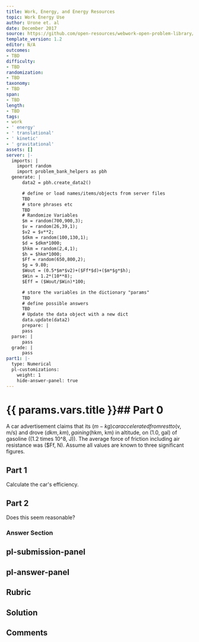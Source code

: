 ```yaml
---
title: Work, Energy, and Energy Resources
topic: Work Energy Use
author: Urone et. al
date: December 2017
source: https://github.com/open-resources/webwork-open-problem-library/tree/master/Contrib/BrockPhysics/College_Physics_Urone/7.Work_Energy_and_Energy_Resources/7-09.World_Energy_Use/NU_U17_07_09_006.pg
template_version: 1.2
editor: N/A
outcomes:
- TBD
difficulty:
- TBD
randomization:
- TBD
taxonomy:
- TBD
span:
- TBD
length:
- TBD
tags:
- work
- ' energy'
- ' translational'
- ' kinetic'
- ' gravitational'
assets: []
server: |-
  imports: |
    import random
    import problem_bank_helpers as pbh
  generate: |
      data2 = pbh.create_data2()

      # define or load names/items/objects from server files
      TBD
      # store phrases etc
      TBD
      # Randomize Variables
      $m = random(700,900,3);
      $v = random(26,39,1);
      $v2 = $v**2;
      $dkm = random(100,130,1);
      $d = $dkm*1000;
      $hkm = random(2,4,1);
      $h = $hkm*1000;
      $Ff = random(650,800,2);
      $g = 9.80;
      $Wout = (0.5*$m*$v2)+($Ff*$d)+($m*$g*$h);
      $Win = 1.2*(10**8);
      $Eff = ($Wout/$Win)*100;

      # store the variables in the dictionary "params"
      TBD
      # define possible answers
      TBD
      # Update the data object with a new dict
      data.update(data2)
      prepare: |
      pass
  parse: |
      pass
  grade: |
      pass
part1: |-
  type: Numerical
  pl-customizations:
    weight: 1
    hide-answer-panel: true
---
```


# {{ params.vars.title }}## Part 0 
A car advertisement claims that its ($m-kg) car accelerated from rest to ($v, m/s) and drove ($dkm, km), gaining ($hkm, km) in altitude, on (1.0, gal) of gasoline ((1.2 times 10^8, J)). The average force of friction including air resistance was ($Ff, N). Assume all values are known to three significant figures. 
## Part 1 
Calculate the car's efficiency. 
## Part 2 
Does this seem reasonable? 


### Answer Section 


## pl-submission-panel 


## pl-answer-panel 


## Rubric 


## Solution 


## Comments 


